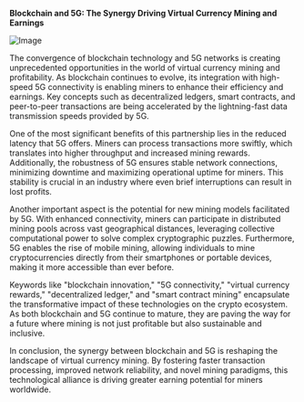 **Blockchain and 5G: The Synergy Driving Virtual Currency Mining and Earnings**

![Image](https://github.com/user-attachments/assets/31692037-0104-4703-abd1-696b6a7dd41b)

The convergence of blockchain technology and 5G networks is creating unprecedented opportunities in the world of virtual currency mining and profitability. As blockchain continues to evolve, its integration with high-speed 5G connectivity is enabling miners to enhance their efficiency and earnings. Key concepts such as decentralized ledgers, smart contracts, and peer-to-peer transactions are being accelerated by the lightning-fast data transmission speeds provided by 5G.

One of the most significant benefits of this partnership lies in the reduced latency that 5G offers. Miners can process transactions more swiftly, which translates into higher throughput and increased mining rewards. Additionally, the robustness of 5G ensures stable network connections, minimizing downtime and maximizing operational uptime for miners. This stability is crucial in an industry where even brief interruptions can result in lost profits.

Another important aspect is the potential for new mining models facilitated by 5G. With enhanced connectivity, miners can participate in distributed mining pools across vast geographical distances, leveraging collective computational power to solve complex cryptographic puzzles. Furthermore, 5G enables the rise of mobile mining, allowing individuals to mine cryptocurrencies directly from their smartphones or portable devices, making it more accessible than ever before.

Keywords like "blockchain innovation," "5G connectivity," "virtual currency rewards," "decentralized ledger," and "smart contract mining" encapsulate the transformative impact of these technologies on the crypto ecosystem. As both blockchain and 5G continue to mature, they are paving the way for a future where mining is not just profitable but also sustainable and inclusive.

In conclusion, the synergy between blockchain and 5G is reshaping the landscape of virtual currency mining. By fostering faster transaction processing, improved network reliability, and novel mining paradigms, this technological alliance is driving greater earning potential for miners worldwide.